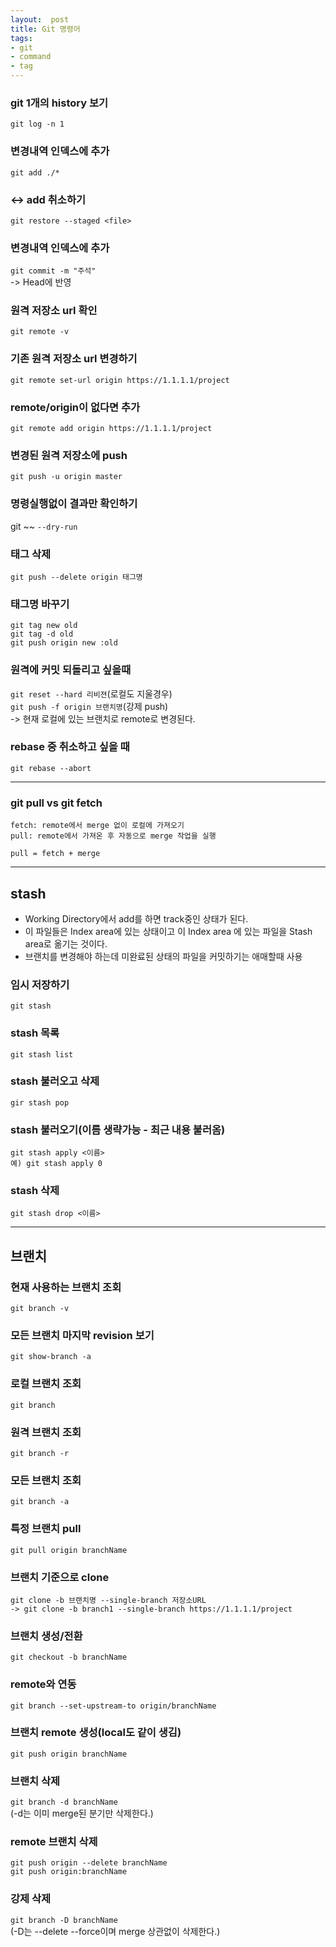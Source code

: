 ```yaml
---
layout:  post
title: Git 명령어
tags:
- git
- command
- tag
---
```


### git 1개의 history 보기
`git log -n 1`

### 변경내역 인덱스에 추가
`git add ./*`
### <-> add 취소하기
`git restore --staged <file>`

### 변경내역 인덱스에 추가
`git commit -m "주석"`  
-> Head에 반영

### 원격 저장소 url 확인
`git remote -v`

### 기존 원격 저장소 url 변경하기
`git remote set-url origin https://1.1.1.1/project`

### remote/origin이 없다면 추가
`git remote add origin https://1.1.1.1/project`

### 변경된 원격 저장소에 push
`git push -u origin master`

### 명령실행없이 결과만 확인하기
git ~~ `--dry-run`

### 태그 삭제
`git push --delete origin 태그명`

### 태그명 바꾸기
`git tag new old`  
`git tag -d old`  
`git push origin new :old`  

### 원격에 커밋 되돌리고 싶을때
`git reset --hard 리비젼`(로컬도 지울경우)  
`git push -f origin 브랜치명`(강제 push)  
-> 현재 로컬에 있는 브랜치로 remote로 변경된다.

### rebase 중 취소하고 싶을 때
`git rebase --abort`


---
### git pull vs git fetch
```
fetch: remote에서 merge 없이 로컬에 가져오기
pull: remote에서 가져온 후 자동으로 merge 작업을 실행

pull = fetch + merge
```
---

## stash
- Working Directory에서 add를 하면 track중인 상태가 된다.
- 이 파일들은 Index area에 있는 상태이고 이 Index area 에 있는 파일을 Stash area로 옮기는 것이다.
- 브랜치를 변경해야 하는데 미완료된 상태의 파일을 커밋하기는 애매할때 사용 

### 임시 저장하기
`git stash`

### stash 목록
`git stash list`

### stash 불러오고 삭제
`gir stash pop`

### stash 불러오기(이름 생략가능 - 최근 내용 불러옴)
`git stash apply <이름>`  
`예) git stash apply 0`

### stash 삭제
`git stash drop <이름>`


---

## 브랜치

### 현재 사용하는 브랜치 조회
`git branch -v`

### 모든 브랜치 마지막 revision 보기
`git show-branch -a`

### 로컬 브랜치 조회
`git branch`

### 원격 브랜치 조회
`git branch -r`

### 모든 브랜치 조회
`git branch -a`

### 특정 브랜치 pull
`git pull origin branchName`

### 브랜치 기준으로 clone
```
git clone -b 브랜치명 --single-branch 저장소URL  
-> git clone -b branch1 --single-branch https://1.1.1.1/project
```

### 브랜치 생성/전환
`git checkout -b branchName`

### remote와 연동
`git branch --set-upstream-to origin/branchName`

### 브랜치 remote 생성(local도 같이 생김)
`git push origin branchName`

### 브랜치 삭제
`git branch -d branchName`  
(-d는 이미 merge된 분기만 삭제한다.)

### remote 브랜치 삭제
`git push origin --delete branchName`  
`git push origin:branchName`

### 강제 삭제
`git branch -D branchName`  
(-D는 --delete --force이며 merge 상관없이 삭제한다.)
